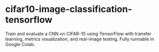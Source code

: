 # cifar10-image-classification-tensorflow
Train and evaluate a CNN on CIFAR-10 using TensorFlow with transfer learning, metrics visualization, and real-image testing. Fully runnable in Google Colab.
